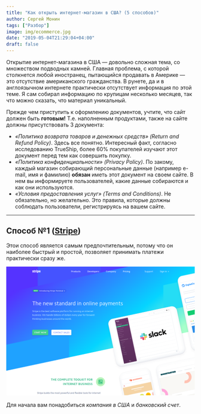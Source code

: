 ```yaml
---
title: "Как открыть интернет-магазин в США? (5 способов)"
author: Сергей Монин
tags: ["Разбор"]
image: img/ecommerce.jpg
date: "2019-05-04T21:29:04+04:00"
draft: false
---
```


Открытие интернет-магазина в США — довольно сложная тема, со множеством подводных камней. Главная проблема, с которой столкнется любой иностранец, пытающийся продавать в Америке — это отсутствие американского гражданства. В рунете, да и в англоязычном интернете практически отсутствует информация по этой теме. Я сам собирал информацию по крупицам несколько месяцев, так что можно сказать, что материал уникальный.

Прежде чем приступить к оформлению документов, учтите, что сайт должен быть **готовым!** Т.е. наполненным продуктами, также на сайте должны присутствовать 3 документа: 
-   _«Политика возврата товаров и денежных средств» (Return and Refund Policy)_. Здесь все понятно. Интересный факт, согласно исследованию TrueShip, более 60% покупателей изучают этот документ перед тем как совершить покупку.     
-   _«Политика конфиденциальности» (Privacy Policy)_. По закому, каждый магазин собирающий персональные данные (например e-mail, имя и фамилию) **обязан** иметь этот документ на своем сайте. В нем вы информируете пользователей, какие данные собираются и как они используются.
-   _«Условия предоставления услуг» (Terms and Conditions)_. Не обязательно, но желательно. Это правила, которые должны соблюдать пользователи, регистрируясь на вашем сайте. 

---

## Способ №1 ([Stripe](https://stripe.com/))

Этои способ является самым предпочтительным, потому что он наиболее быстрый и простой, позволяет принимать платежи практически сразу же.

![Главная страница Stripe](./img/stripe.png)

Для начала вам понадобиться _компания в США_ и _банковский счет_.
